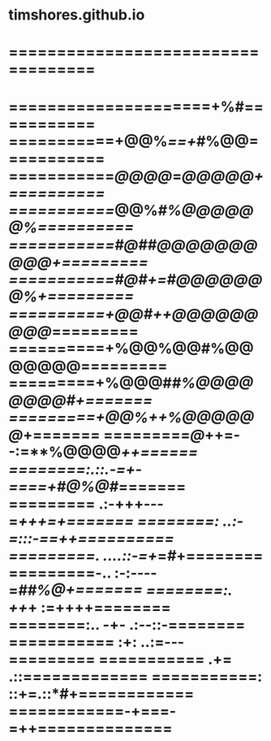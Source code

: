 # timshores.github.io
===================================
===================================
=====================+%#===========
===========+@@%*==+*#%@@===========
===========*@@@@*=*@@@@@+==========
===========*@@%*#%@@@@@@%==========
===========#@##@@@@@@@@@@+=========
===========#@#+=#@@@@@@@%+=========
==========+@@#++@@@@@@@@@*=========
==========+%@@%@@#%@@@@@@@=========
=========+%@@@#*#%@@@@@@@@#+=======
=========+@@%**++**%@@@@@@*+=======
=========*@*++=--:=**%@@@@*++======
========:.::.-=+-====+#@%@#*=======
=========   .:-+++---=*+++=+=======
========:   ..:-=:::-==++==========
=========.  ....::-=+*=*#*+========
=========-..  :-:----=*##%@+=======
========:.     ++*+  :=++++========
========:..    -+-  .:--::-========
===========    :+: ..:=---=========
===========   .+=  .::=============
===========: ::+=.::*#+============
============-+===-=++==============
===================================
